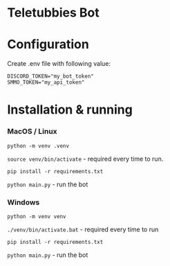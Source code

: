 # Teletubbies Bot

# Configuration

Create .env file with following value:
```
DISCORD_TOKEN="my_bot_token"
SMMO_TOKEN="my_api_token"
```

# Installation & running

### MacOS / Linux
`python -m venv .venv`

`source venv/bin/activate` - required every time to run.

`pip install -r requirements.txt`

`python main.py` - run the bot


### Windows
`python -m venv venv`

`./venv/bin/activate.bat` - required every time to run

`pip install -r requirements.txt`

`python main.py` - run the bot 